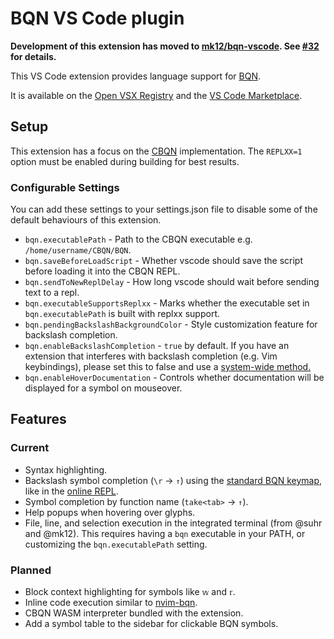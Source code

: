 # BQN VS Code plugin

**Development of this extension has moved to [mk12/bqn-vscode](https://github.com/mk12/bqn-vscode). See [#32](https://github.com/razetime/bqn-vscode/issues/32) for details.**

This VS Code extension provides language support for [BQN].

It is available on the [Open VSX Registry] and the [VS Code Marketplace].

## Setup
This extension has a focus on the [CBQN] implementation. The `REPLXX=1` option
must be enabled during building for best results.

### Configurable Settings
You can add these settings to your settings.json file to disable some of the default behaviours of this extension.
- `bqn.executablePath` - Path to the CBQN executable e.g.
  `/home/username/CBQN/BQN`.
- `bqn.saveBeforeLoadScript` - Whether vscode should save the script before
   loading it into the CBQN REPL.
- `bqn.sendToNewReplDelay` - How long vscode should wait before sending text to
   a repl.
- `bqn.executableSupportsReplxx` - Marks whether the executable set in
   `bqn.executablePath` is built with replxx support.
- `bqn.pendingBackslashBackgroundColor` - Style customization feature for
   backslash completion.
- `bqn.enableBackslashCompletion` - `true` by default. If you have an extension 
   that interferes with backslash completion (e.g. Vim keybindings), please set
   this to false and use a
   [system-wide method.](https://mlochbaum.github.io/BQN/editors/#system-wide)
- `bqn.enableHoverDocumentation` - Controls whether documentation will be
   displayed for a symbol on mouseover.

## Features

### Current

- Syntax highlighting.
- Backslash symbol completion (`\r` -> `↑`) using the [standard BQN keymap],
  like in the [online REPL].
- Symbol completion by function name (`take<tab>` -> `↑`).
- Help popups when hovering over glyphs.
- File, line, and selection execution in the integrated terminal (from @suhr and @mk12). This requires having a `bqn` executable in your PATH, or customizing the `bqn.executablePath` setting.

### Planned

- Block context highlighting for symbols like `𝕨` and `𝕣`.
- Inline code execution similar to [nvim-bqn].
- CBQN WASM interpreter bundled with the extension.
- Add a symbol table to the sidebar for clickable BQN symbols.

[BQN]: https://mlochbaum.github.io/BQN/
[CBQN]: https://github.com/dzaima/CBQN
[Open VSX Registry]: https://open-vsx.org/extension/mk12/bqn
[VS Code Marketplace]: https://marketplace.visualstudio.com/items?itemName=mk12.bqn
[Standard BQN keymap]: https://mlochbaum.github.io/BQN/keymap.html
[online REPL]: https://mlochbaum.github.io/BQN/try.html
[nvim-bqn]: https://git.sr.ht/~detegr/nvim-bqn
